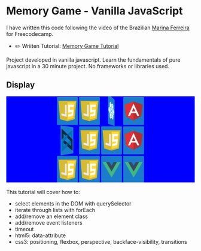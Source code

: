 # Memory Game - Vanilla JavaScript

I have written this code following the video of the Brazilian [Marina Ferreira](https://www.youtube.com/watch?v=ZniVgo8U7ek) for Freecodecamp.

* ✏️ Wriiten Tutorial: <a href="https://marina-ferreira.github.io/tutorials/js/memory-game/" target="_blank">Memory Game Tutorial</a>

Project developed in vanilla javascript. Learn the fundamentals of pure javascript in a 30 minute project. No frameworks or libraries used.

## Display
<img src = 'display.png'>

This tutorial will cover how to:

* select elements in the DOM with querySelector
* iterate through lists with forEach
* add/remove an element class
* add/remove event listeners
* timeout
* html5: data-attribute
* css3: positioning, flexbox, perspective, backface-visibility, transitions


